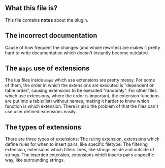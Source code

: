 ## What this file is?
This file contains **notes** about the plugin.
## The incorrect documentation
Cause of how frequent the changes (and whole rewrites) are makes it pretty hard to write documentation which doesn't instantly become outdated.
## The `maps` use of extensions
The lua files inside `maps` which use extensions are pretty messy. For some of them, the order in which the extensions are executed is "dependent on table order", causing extensions to be executed "randomly". For other files which use extensions, where the order is important, the extension functions are put into a table(list) without names, making it harder to know which function is which extension. There is also the problem of that the files can't use user defined extensions easily.
## The types of extensions
There are three types of extensions:
The ruling extension, extensions which define rules for when to insert pairs, like specific filetype.
The filtering extension, extensions which filters lines, like strings inside and outside of strings.
The insertion extension, extensions which inserts pairs a specific way, like surrounding strings.
